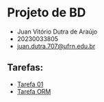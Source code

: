 # Projeto de BD
- Juan Vitório Dutra de Araújo
- 20230033805
- juan.dutra.707@ufrn.edu.br

## Tarefas:
- [Tarefa 01](tarefas/t01/)
- [Tarefa ORM](tarefas/orm/tarefa-orm.md)
